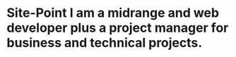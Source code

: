 # Site-Point I am a midrange and web developer plus a project manager for business and technical projects.  
